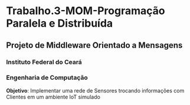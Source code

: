 # Trabalho.3-MOM-Programação Paralela e Distribuída
## Projeto de Middleware Orientado a Mensagens
### Instituto Federal do Ceará
### Engenharia de Computação


**Objetivo**: Implementar uma rede de Sensores trocando informações com Clientes em um
ambiente IoT simulado


